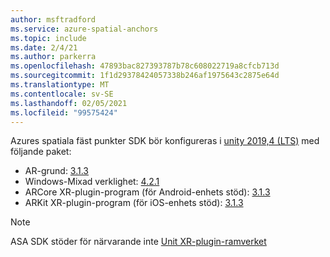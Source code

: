 ```yaml
---
author: msftradford
ms.service: azure-spatial-anchors
ms.topic: include
ms.date: 2/4/21
ms.author: parkerra
ms.openlocfilehash: 47893bac827393787b78c608022719a8cfcb713d
ms.sourcegitcommit: 1f1d29378424057338b246af1975643c2875e64d
ms.translationtype: MT
ms.contentlocale: sv-SE
ms.lasthandoff: 02/05/2021
ms.locfileid: "99575424"
---
```

Azures spatiala fäst punkter SDK bör konfigureras i <a href="https://unity.com/releases/2019-lts" target="_blank">unity 2019,4 (LTS)</a> med följande paket:
- AR-grund: <a href="https://docs.unity3d.com/Packages/com.unity.xr.arfoundation@3.1/manual/index.html" target="_blank">3.1.3</a>
- Windows-Mixad verklighet: <a href="https://docs.unity3d.com/Packages/com.unity.xr.windowsmr.metro@4.2/manual/index.html" target="_blank">4.2.1</a>
- ARCore XR-plugin-program (för Android-enhets stöd): <a href="https://docs.unity3d.com/Packages/com.unity.xr.arcore@3.1/manual/index.html" target="_blank">3.1.3</a>
- ARKit XR-plugin-program (för iOS-enhets stöd): <a href="https://docs.unity3d.com/Packages/com.unity.xr.arkit@3.1/manual/index.html" target="_blank">3.1.3</a>

> [!NOTE]
> ASA SDK stöder för närvarande inte <a href="https://docs.unity3d.com/Manual/XRPluginArchitecture.html" target="_blank">Unit XR-plugin-ramverket</a>
